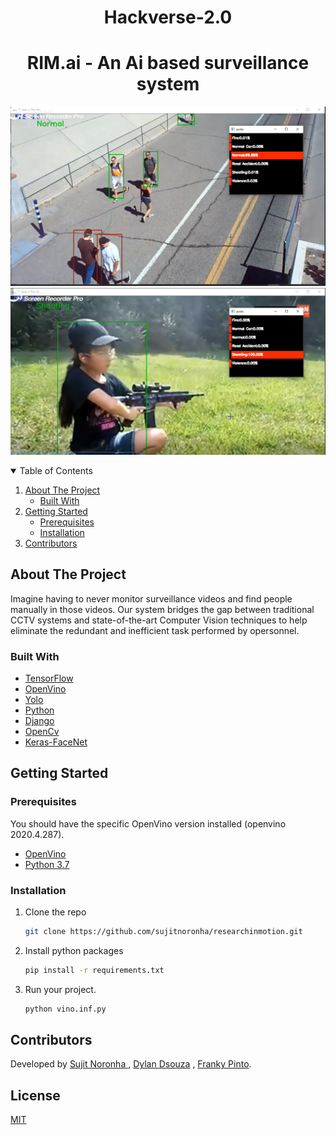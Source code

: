 <p align="center">
  <h1 align="center">Hackverse-2.0</h1>
  <h1 align="center">RIM.ai - An Ai based surveillance system</h1>
</p>

<p align="center">
  <img src="https://github.com/sujitnoronha/researchinmotion/blob/master/images/demo_vid.png?raw=true" max-width="800px" alt="normal"><br>
  <img src="https://github.com/sujitnoronha/researchinmotion/blob/master/images/demo_vid2.png?raw=true" max-width="800px" alt="shooting">
</p>

<!-- TABLE OF CONTENTS -->
<details open="open">
  <summary>Table of Contents</summary>
  <ol>
    <li>
      <a href="#about-the-project">About The Project</a>
      <ul>
        <li><a href="#built-with">Built With</a></li>
      </ul>
    </li>
    <li>
      <a href="#getting-started">Getting Started</a>
      <ul>
        <li><a href="#prerequisites">Prerequisites</a></li>
        <li><a href="#installation">Installation</a></li>
      </ul>
    </li>
    <li>
      <a href="#getting-started">Contributors</a>
    </li>
  </ol>
</details>

## About The Project


Imagine having to never monitor surveillance videos and find people manually in those videos. Our system bridges the gap between traditional CCTV systems and state-of-the-art Computer Vision techniques to help eliminate the redundant and inefficient task performed by opersonnel. 
</br>



### Built With

* [TensorFlow](https://www.tensorflow.org/)
* [OpenVino](https://docs.openvinotoolkit.org/latest/index.html)
* [Yolo](https://pjreddie.com/darknet/yolo/)
* [Python](https://www.python.org/)
* [Django](https://www.djangoproject.com/)
* [OpenCv](https://pypi.org/project/opencv-python/)
* [Keras-FaceNet](https://github.com/nyoki-mtl/keras-facenet)


## Getting Started

### Prerequisites
You should have the specific OpenVino version installed (openvino 2020.4.287).
* [OpenVino](https://docs.openvinotoolkit.org/2020.4/index.html)
* [Python 3.7](https://www.python.org/downloads/release/python-370/)


### Installation

1. Clone the repo
   ```sh
   git clone https://github.com/sujitnoronha/researchinmotion.git
   ```
3. Install python packages
   ```sh
   pip install -r requirements.txt
   ```
4. Run your project.
   ```sh
   python vino.inf.py
   ```


## Contributors
Developed by <a href="https://github.com/sujitnoronha">Sujit Noronha </a> , <a href="https://github.com/dylandsouza00"> Dylan Dsouza</a> , <a href="https://github.com/FrankyPinto">Franky Pinto</a>.

## License
[MIT](https://choosealicense.com/licenses/mit/)